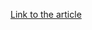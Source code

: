 [Link to the article](https://www.securityweek.com/t-mobile-shares-more-information-on-china-linked-cyberattack/)
